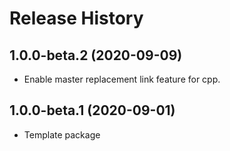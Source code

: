 # Release History

## 1.0.0-beta.2 (2020-09-09)

* Enable master replacement link feature for cpp.

## 1.0.0-beta.1 (2020-09-01)

* Template package
